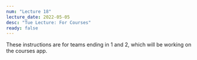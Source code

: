 ```yaml
---
num: "Lecture 18"
lecture_date: 2022-05-05
desc: "Tue Lecture: For Courses"
ready: false
---
```




These instructions are for teams ending in 1 and 2, which will be working on the courses app.
